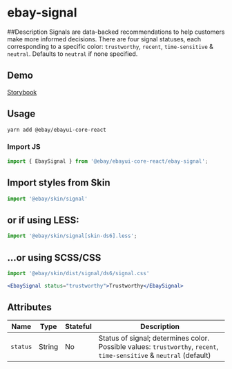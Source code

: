 # ebay-signal

##Description
Signals are data-backed recommendations to help customers make more informed decisions. There are four signal statuses, each corresponding to a specific color: `trustworthy`, `recent`, `time-sensitive` & `neutral`. Defaults to `neutral` if none specified.

## Demo
[Storybook](https://pages.github.com/eBay/ebayui-core-react/master/?path=/story/ebay-signal)

## Usage
```
yarn add @ebay/ebayui-core-react
```
### Import JS
```jsx harmony
import { EbaySignal } from '@ebay/ebayui-core-react/ebay-signal';
```
## Import styles from Skin
```jsx harmony
import '@ebay/skin/signal'
```

## or if using LESS:
```jsx harmony
import '@ebay/skin/signal[skin-ds6].less';
```

## ...or using SCSS/CSS
```jsx harmony
import '@ebay/skin/dist/signal/ds6/signal.css'
```

```jsx harmony
<EbaySignal status="trustworthy">Trustworthy</EbaySignal>
```

## Attributes

Name | Type | Stateful | Description
--- | --- | --- | ---
`status` | String | No | Status of signal; determines color. Possible values: `trustworthy`, `recent`, `time-sensitive` & `neutral` (default)
